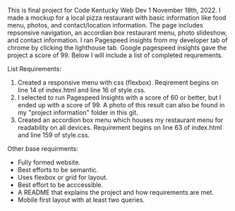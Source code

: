 This is final project for Code Kentucky Web Dev 1 November 18th, 2022. 
I made a mockup for a local pizza restaurant with basic information like food menu, photos, and contact/location information. The page includes repsonsive navigation, an accordian box restaurant menu, photo slideshow, and contact information. I ran Pagespeed insights from my developer tab of chrome by clicking the lighthouse tab. Google pagespeed insights gave the project a score of 99. Below I will include a list of completed requrements.

List Requirements:
1. Created a responsive menu with css (flexbox). Reqirement begins on line 14 of index.html and line 16 of style.css.
2. I selected to run Pagespeed Insights with a score of 60 or better, but I ended up with a score of 99. A photo of this result can also be found in my "project information" folder in this git.
3. Created an accordion box menu which houses my restaurant menu for readability on all devices. Requirement begins on line 63 of index.html and line 159 of style.css. 

Other base requirments:
- Fully formed website.
- Best efforts to be semantic.
- Uses flexbox or grid for layout.
- Best effort to be acccessible. 
- A README that explains the project and how requirements are met. 
- Mobile first layout with at least two queries. 
